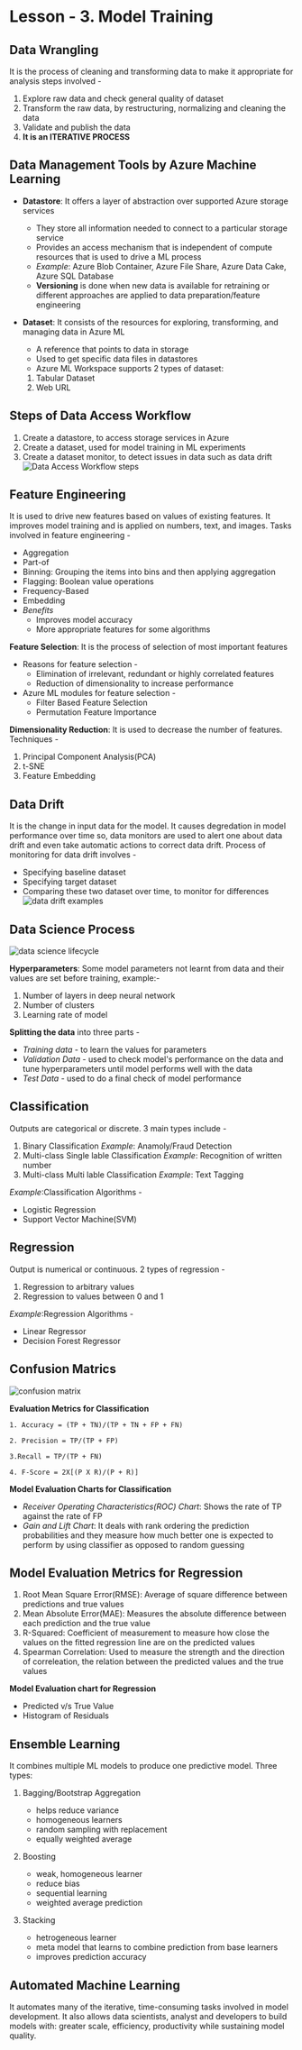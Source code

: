 # Lesson - 3. Model Training

## Data Wrangling
It is the process of cleaning and transforming data to make it appropriate for analysis steps involved - 
1. Explore raw data and check general quality of dataset
2. Transform the raw data, by restructuring, normalizing and cleaning the data
3. Validate and publish the data
4. **It is an ITERATIVE PROCESS**


## Data Management Tools by Azure Machine Learning
- **Datastore**: It offers a layer of abstraction over supported Azure storage services
    - They store all information needed to connect to a particular storage service
    - Provides an access mechanism that is independent of compute resources that is used to drive a ML process
    - *Example*: Azure Blob Container, Azure File Share, Azure Data Cake, Azure SQL Database
    - **Versioning** is done when new data is available for retraining or different approaches are applied to data preparation/feature engineering
 
- **Dataset**: It consists of the resources for exploring, transforming, and managing data in Azure ML
    - A reference that points to data in storage
    - Used to get specific data files in datastores
    - Azure ML Workspace supports 2 types of dataset:
    1. Tabular Dataset
    2. Web URL
    
 
## Steps of Data Access Workflow
1. Create a datastore, to access storage services in Azure
2. Create a dataset, used for model training in ML experiments
3. Create a dataset monitor, to detect issues in data such as data drift 
![Data Access Workflow steps](/images/img5.PNG)


## Feature Engineering
It is used to drive new features based on values of existing features. It improves model training and is applied on numbers, text, and images. Tasks involved in feature engineering - 
- Aggregation 
- Part-of
- Binning: Grouping the items into bins and then applying aggregation 
- Flagging: Boolean value operations
- Frequency-Based
- Embedding 
- *Benefits* 
   - Improves model accuracy
   - More appropriate features for some algorithms
   
**Feature Selection**: It is the process of selection of most important features
- Reasons for feature selection -  
   - Elimination of irrelevant, redundant or highly correlated features
   - Reduction of dimensionality to increase performance 
- Azure ML modules for feature selection -
   - Filter Based Feature Selection
   - Permutation Feature Importance 
   
**Dimensionality Reduction**: It is used to decrease the number of features. Techniques -
1. Principal Component Analysis(PCA) 
2. t-SNE
3. Feature Embedding


## Data Drift 
It is the change in input data for the model. It causes degredation in model performance over time so, data monitors are used to alert one about data drift and even take automatic actions to correct data drift. Process of monitoring for data drift involves - 
- Specifying baseline dataset
- Specifying target dataset
- Comparing these two dataset over time, to monitor for differences
![data drift examples](/images/img7.PNG)


## Data Science Process
![data science lifecycle](/images/img6.png)

**Hyperparameters**: Some model parameters not learnt from data and their values are set before training, example:-
1. Number of layers in deep neural network  
2. Number of clusters 
3. Learning rate of model

**Splitting the data** into three parts - 
- *Training data* - to learn the values for parameters
- *Validation Data* - used to check model's performance on the data and tune hyperparameters until model performs well with the data
- *Test Data* - used to do a final check of model performance
   
   
## Classification
Outputs are categorical or discrete. 3 main types include - 
1. Binary Classification *Example*: Anamoly/Fraud Detection
2. Multi-class Single lable Classification *Example*: Recognition of written number
3. Multi-class Multi lable Classification *Example*: Text Tagging

*Example*:Classification Algorithms - 
- Logistic Regression
- Support Vector Machine(SVM)


## Regression
Output is numerical or continuous. 2 types of regression - 
1. Regression to arbitrary values
2. Regression to values between 0 and 1

*Example*:Regression Algorithms -
- Linear Regressor
- Decision Forest Regressor


## Confusion Matrics
![confusion matrix](/images/img8.PNG)

**Evaluation Metrics for Classification**
```
1. Accuracy = (TP + TN)/(TP + TN + FP + FN)

2. Precision = TP/(TP + FP)

3.Recall = TP/(TP + FN)

4. F-Score = 2X[(P X R)/(P + R)]
```

**Model Evaluation Charts for Classification**
- *Receiver Operating Characteristics(ROC) Chart*: Shows the rate of TP against the rate of FP
- *Gain and Lift Chart*: It deals with rank ordering the prediction probabilities and they measure how much better one is expected to perform by using classifier as opposed to random guessing


## Model Evaluation Metrics for Regression 
1. Root Mean Square Error(RMSE): Average of square difference between predictions and true values
2. Mean Absolute Error(MAE): Measures the absolute difference between each prediction and the true value
3. R-Squared: Coefficient of measurement to measure how close the values on the fitted regression line are on the predicted values
4. Spearman Correlation: Used to measure the strength and the direction of correleation, 
   the relation between the predicted values and the true values
   
**Model Evaluation chart for Regression** 
- Predicted v/s True Value
- Histogram of Residuals


## Ensemble Learning 
It combines multiple ML models to produce one predictive model. Three types: 
1. Bagging/Bootstrap Aggregation 
   - helps reduce variance 
   - homogeneous learners
   - random sampling with replacement 
   - equally weighted average

2. Boosting 
   - weak, homogeneous learner 
   - reduce bias
   - sequential learning 
   - weighted average prediction
   
3. Stacking 
   - hetrogeneous learner
   - meta model that learns to combine prediction from base learners
   - improves prediction accuracy

## Automated Machine Learning 
It automates many of the iterative, time-consuming tasks involved in model development. It also allows data scientists, analyst and developers to build models with: greater scale, efficiency, productivity while sustaining model quality.
